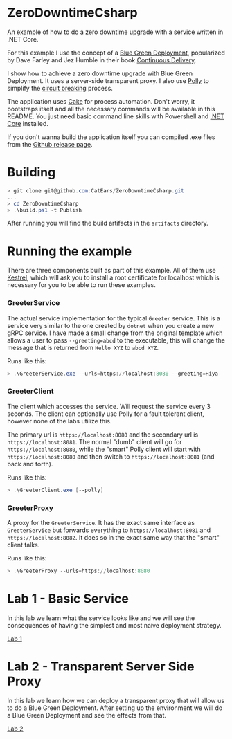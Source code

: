 # ZeroDowntimeCsharp

An example of how to do a zero downtime upgrade with a service written in .NET
Core.

For this example I use the concept of a [Blue Green
Deployment](https://martinfowler.com/bliki/BlueGreenDeployment.html),
popularized by Dave Farley and Jez Humble in their book [Continuous
Delivery](https://www.goodreads.com/book/show/8686650-continuous-delivery).

I show how to achieve a zero downtime upgrade with Blue Green Deployment. It
uses a server-side transparent proxy. I also use
[Polly](https://github.com/App-vNext/Polly) to simplify the [circuit
breaking](https://martinfowler.com/bliki/CircuitBreaker.html) process.

The application uses [Cake](https://cakebuild.net/) for process automation.
Don't worry, it bootstraps itself and all the necessary commands will be
available in this README. You just need basic command line skills with
Powershell and [.NET Core](https://dotnet.microsoft.com/download) installed.

If you don't wanna build the application itself you can compiled .exe files from
the [Github release page](https://github.com/CatEars/ZeroDowntimeCsharp/releases).

# Building

```powershell
> git clone git@github.com:CatEars/ZeroDowntimeCsharp.git
...
> cd ZeroDowntimeCsharp
> .\build.ps1 -t Publish
```

After running you will find the build artifacts in the `artifacts` directory.

# Running the example

There are three components built as part of this example. All of them use
[Kestrel](https://docs.microsoft.com/en-us/aspnet/core/fundamentals/servers/kestrel?view=aspnetcore-3.1),
which will ask you to install a root certificate for localhost which is
necessary for you to be able to run these examples.

### GreeterService

The actual service implementation for the typical `Greeter` service. This is a
service very similar to the one created by `dotnet` when you create a new gRPC
service. I have made a small change from the original template which allows a
user to pass `--greeting=abcd` to the executable, this will change the message
that is returned from `Hello XYZ` to `abcd XYZ`.

Runs like this:

```powershell
> .\GreeterService.exe --urls=https://localhost:8080 --greeting=Hiya
```

### GreeterClient

The client which accesses the service. Will request the service every 3 seconds.
The client can optionally use Polly for a fault tolerant client, however none of
the labs utilize this.

The primary url is `https://localhost:8080` and the secondary url is
`https://localhost:8081`. The normal "dumb" client will go for
`https://localhost:8080`, while the "smart" Polly client will start with
`https://localhost:8080` and then switch to `https://localhost:8081` (and back
and forth).

Runs like this:

```powershell
> .\GreeterClient.exe [--polly]
```

### GreeterProxy

A proxy for the `GreeterService`. It has the exact same interface as
`GreeterService` but forwards everything to `https://localhost:8081` and
`https://localhost:8082`. It does so in the exact same way that the "smart"
client talks.

Runs like this:

```powershell
> .\GreeterProxy --urls=https://localhost:8080
```

# Lab 1 - Basic Service

In this lab we learn what the service looks like and we will see the
consequences of having the simplest and most naive deployment strategy.

[Lab 1](./Lab1.md)

# Lab 2 - Transparent Server Side Proxy

In this lab we learn how we can deploy a transparent proxy that will allow us to
do a Blue Green Deployment. After setting up the environment we will do a Blue
Green Deployment and see the effects from that.

[Lab 2](./Lab2.md)

